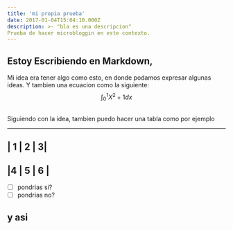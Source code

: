 ```yaml
---
title: 'mi propia prueba'
date: 2017-01-04T15:04:10.000Z
description: >- "bla es una descripcion" 
Prueba de hacer microbloggin en este contexto.
---
```

## Estoy Escribiendo en Markdown,

Mi idea era tener algo como esto, en donde podamos expresar algunas ideas. Y tambien una ecuacion como la siguiente: 
$$ \int_{0}^1 X^2 + 1 dx$$

## 
Siguiendo con la idea, tambien puedo hacer una tabla como por ejemplo

 ----------
| 1 | 2 | 3|
 ----------
|4 | 5 | 6 |
 ---------- 
 
- [ ] pondrias si? 
- [ ] pondrias no? 
## y asi
